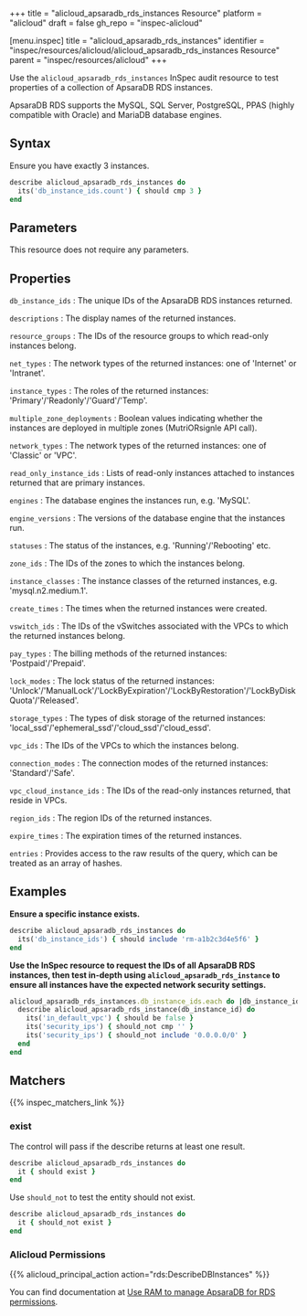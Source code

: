 +++
title = "alicloud_apsaradb_rds_instances Resource"
platform = "alicloud"
draft = false
gh_repo = "inspec-alicloud"

[menu.inspec]
title = "alicloud_apsaradb_rds_instances"
identifier = "inspec/resources/alicloud/alicloud_apsaradb_rds_instances Resource"
parent = "inspec/resources/alicloud"
+++

Use the `alicloud_apsaradb_rds_instances` InSpec audit resource to test properties of a collection of ApsaraDB RDS instances.

ApsaraDB RDS supports the MySQL, SQL Server, PostgreSQL, PPAS (highly compatible with Oracle) and MariaDB database engines.

## Syntax

Ensure you have exactly 3 instances.

```ruby
describe alicloud_apsaradb_rds_instances do
  its('db_instance_ids.count') { should cmp 3 }
end
```

## Parameters

This resource does not require any parameters.

## Properties

`db_instance_ids`
: The unique IDs of the ApsaraDB RDS instances returned.

`descriptions`
: The display names of the returned instances.

`resource_groups`
: The IDs of the resource groups to which read-only instances belong.

`net_types`
: The network types of the returned instances: one of 'Internet' or 'Intranet'.

`instance_types`
: The roles of the returned instances: 'Primary'/'Readonly'/'Guard'/'Temp'.

`multiple_zone_deployments`
: Boolean values indicating whether the instances are deployed in multiple zones (MutriORsignle API call).

`network_types`
: The network types of the returned instances: one of 'Classic' or 'VPC'.

`read_only_instance_ids`
: Lists of read-only instances attached to instances returned that are primary instances.

`engines`
: The database engines the instances run, e.g. 'MySQL'.

`engine_versions`
: The versions of the database engine that the instances run.

`statuses`
: The status of the instances, e.g. 'Running'/'Rebooting' etc.

`zone_ids`
: The IDs of the zones to which the instances belong.

`instance_classes`
: The instance classes of the returned instances, e.g. 'mysql.n2.medium.1'.

`create_times`
: The times when the returned instances were created.

`vswitch_ids`
: The IDs of the vSwitches associated with the VPCs to which the returned instances belong.

`pay_types`
: The billing methods of the returned instances: 'Postpaid'/'Prepaid'.

`lock_modes`
: The lock status of the returned instances: 'Unlock'/'ManualLock'/'LockByExpiration'/'LockByRestoration'/'LockByDiskQuota'/'Released'.

`storage_types`
: The types of disk storage of the returned instances: 'local_ssd'/'ephemeral_ssd'/'cloud_ssd'/'cloud_essd'.

`vpc_ids`
: The IDs of the VPCs to which the instances belong.

`connection_modes`
: The connection modes of the returned instances: 'Standard'/'Safe'.

`vpc_cloud_instance_ids`
: The IDs of the read-only instances returned, that reside in VPCs.

`region_ids`
: The region IDs of the returned instances.

`expire_times`
: The expiration times of the returned instances.

`entries`
: Provides access to the raw results of the query, which can be treated as an array of hashes.

## Examples

**Ensure a specific instance exists.**

```ruby
describe alicloud_apsaradb_rds_instances do
  its('db_instance_ids') { should include 'rm-a1b2c3d4e5f6' }
end
```

**Use the InSpec resource to request the IDs of all ApsaraDB RDS instances, then test in-depth using `alicloud_apsaradb_rds_instance` to ensure all instances have the expected network security settings.**

```ruby
alicloud_apsaradb_rds_instances.db_instance_ids.each do |db_instance_id|
  describe alicloud_apsaradb_rds_instance(db_instance_id) do
    its('in_default_vpc') { should be false }
    its('security_ips') { should_not cmp '' }
    its('security_ips') { should_not include '0.0.0.0/0' }
  end
end
```

## Matchers

{{% inspec_matchers_link %}}

### exist

The control will pass if the describe returns at least one result.

```ruby
describe alicloud_apsaradb_rds_instances do
  it { should exist }
end
```

Use `should_not` to test the entity should not exist.

```ruby
describe alicloud_apsaradb_rds_instances do
  it { should_not exist }
end
```

### Alicloud Permissions

{{% alicloud_principal_action action="rds:DescribeDBInstances" %}}

You can find documentation at [Use RAM to manage ApsaraDB for RDS permissions](https://www.alibabacloud.com/help/doc-detail/58932.htm#section-rhd-4ll-5gb).
